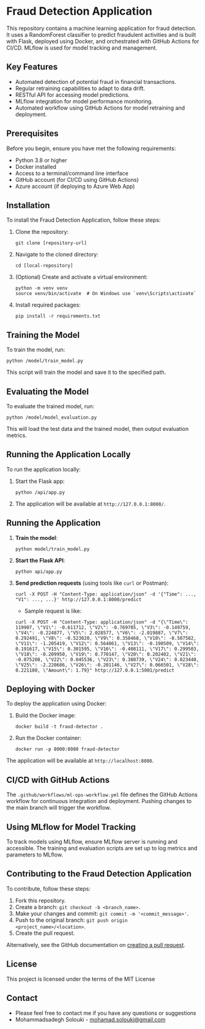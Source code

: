 # Fraud Detection Application

This repository contains a machine learning application for fraud detection. It uses a RandomForest classifier to predict fraudulent activities and is built with Flask, deployed using Docker, and orchestrated with GitHub Actions for CI/CD. MLflow is used for model tracking and management.

## Key Features
- Automated detection of potential fraud in financial transactions.
- Regular retraining capabilities to adapt to data drift.
- RESTful API for accessing model predictions.
- MLflow integration for model performance monitoring.
- Automated workflow using GitHub Actions for model retraining and deployment.

## Prerequisites

Before you begin, ensure you have met the following requirements:
- Python 3.8 or higher
- Docker installed
- Access to a terminal/command line interface
- GitHub account (for CI/CD using GitHub Actions)
- Azure account (if deploying to Azure Web App)

## Installation

To install the Fraud Detection Application, follow these steps:

1. Clone the repository:
   ```
   git clone [repository-url]
   ```

2. Navigate to the cloned directory:
   ```
   cd [local-repository]
   ```

3. (Optional) Create and activate a virtual environment:
   ```
   python -m venv venv
   source venv/bin/activate  # On Windows use `venv\Scripts\activate`
   ```

4. Install required packages:
   ```
   pip install -r requirements.txt
   ```


## Training the Model

To train the model, run:

```
python /model/train_model.py
```

This script will train the model and save it to the specified path.

## Evaluating the Model

To evaluate the trained model, run:

```
python /model/model_evaluation.py
```

This will load the test data and the trained model, then output evaluation metrics.

## Running the Application Locally

To run the application locally:

1. Start the Flask app:
   ```
   python /api/app.py
   ```

2. The application will be available at `http://127.0.0.1:8000/`.


## Running the Application
1. **Train the model**:
   ```
   python model/train_model.py
   ```
2. **Start the Flask API**:
   ```
   python api/app.py
   ```
3. **Send prediction requests** (using tools like `curl` or Postman):
   ```
   curl -X POST -H "Content-Type: application/json" -d '{"Time": ..., "V1": ..., ...}' http://127.0.0.1:8000/predict
   ```
   - Sample request is like:
   ```
   curl -X POST -H "Content-Type: application/json" -d "{\"Time\": 119907, \"V1\": -0.611712, \"V2\": -0.769705, \"V3\": -0.149759, \"V4\": -0.224877, \"V5\": 2.028577, \"V6\": -2.019887, \"V7\": 0.292491, \"V8\": -0.523020, \"V9\": 0.358468, \"V10\": -0.507582, \"V11\": -1.205419, \"V12\": 0.564061, \"V13\": -0.190509, \"V14\": 0.191617, \"V15\": 0.301595, \"V16\": -0.408111, \"V17\": 0.299503, \"V18\": -0.209950, \"V19\": 0.770147, \"V20\": 0.202402, \"V21\": -0.075208, \"V22\": 0.045536, \"V23\": 0.380739, \"V24\": 0.023440, \"V25\": -2.220686, \"V26\": -0.201146, \"V27\": 0.066501, \"V28\": 0.221180, \"Amount\": 1.79}" http://127.0.0.1:5001/predict
   ```


## Deploying with Docker

To deploy the application using Docker:

1. Build the Docker image:
   ```
   docker build -t fraud-detector .
   ```

2. Run the Docker container:
   ```
   docker run -p 8000:8080 fraud-detector
   ```

The application will be available at `http://localhost:8080`.

## CI/CD with GitHub Actions

The `.github/workflows/ml-ops-workflow.yml` file defines the GitHub Actions workflow for continuous integration and deployment. Pushing changes to the main branch will trigger the workflow.

## Using MLflow for Model Tracking

To track models using MLflow, ensure MLflow server is running and accessible. The training and evaluation scripts are set up to log metrics and parameters to MLflow. 

## Contributing to the Fraud Detection Application

To contribute, follow these steps:

1. Fork this repository.
2. Create a branch: `git checkout -b <branch_name>`.
3. Make your changes and commit: `git commit -m '<commit_message>'`.
4. Push to the original branch: `git push origin <project_name>/<location>`.
5. Create the pull request.

Alternatively, see the GitHub documentation on [creating a pull request](https://help.github.com/articles/creating-a-pull-request/).


## License
This project is licensed under the terms of the MIT License

## Contact
- Please feel free to contact me if you have any questions or suggestions
- Mohammadsadegh Solouki - mohamad.solouki@gmail.com

